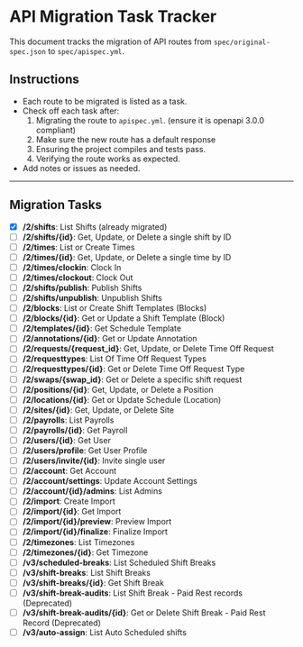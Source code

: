 # API Migration Task Tracker

This document tracks the migration of API routes from `spec/original-spec.json` to `spec/apispec.yml`.

## Instructions

- Each route to be migrated is listed as a task.
- Check off each task after:
  1. Migrating the route to `apispec.yml`. (ensure it is openapi 3.0.0 compliant)
  2. Make sure the new route has a default response
  3. Ensuring the project compiles and tests pass.
  4. Verifying the route works as expected.
- Add notes or issues as needed.

---

## Migration Tasks

- [x] **/2/shifts**: List Shifts (already migrated)
- [ ] **/2/shifts/{id}**: Get, Update, or Delete a single shift by ID
- [ ] **/2/times**: List or Create Times
- [ ] **/2/times/{id}**: Get, Update, or Delete a single time by ID
- [ ] **/2/times/clockin**: Clock In
- [ ] **/2/times/clockout**: Clock Out
- [ ] **/2/shifts/publish**: Publish Shifts
- [ ] **/2/shifts/unpublish**: Unpublish Shifts
- [ ] **/2/blocks**: List or Create Shift Templates (Blocks)
- [ ] **/2/blocks/{id}**: Get or Update a Shift Template (Block)
- [ ] **/2/templates/{id}**: Get Schedule Template
- [ ] **/2/annotations/{id}**: Get or Update Annotation
- [ ] **/2/requests/{request_id}**: Get, Update, or Delete Time Off Request
- [ ] **/2/requesttypes**: List Of Time Off Request Types
- [ ] **/2/requesttypes/{id}**: Get or Delete Time Off Request Type
- [ ] **/2/swaps/{swap_id}**: Get or Delete a specific shift request
- [ ] **/2/positions/{id}**: Get, Update, or Delete a Position
- [ ] **/2/locations/{id}**: Get or Update Schedule (Location)
- [ ] **/2/sites/{id}**: Get, Update, or Delete Site
- [ ] **/2/payrolls**: List Payrolls
- [ ] **/2/payrolls/{id}**: Get Payroll
- [ ] **/2/users/{id}**: Get User
- [ ] **/2/users/profile**: Get User Profile
- [ ] **/2/users/invite/{id}**: Invite single user
- [ ] **/2/account**: Get Account
- [ ] **/2/account/settings**: Update Account Settings
- [ ] **/2/account/{id}/admins**: List Admins
- [ ] **/2/import**: Create Import
- [ ] **/2/import/{id}**: Get Import
- [ ] **/2/import/{id}/preview**: Preview Import
- [ ] **/2/import/{id}/finalize**: Finalize Import
- [ ] **/2/timezones**: List Timezones
- [ ] **/2/timezones/{id}**: Get Timezone
- [ ] **/v3/scheduled-breaks**: List Scheduled Shift Breaks
- [ ] **/v3/shift-breaks**: List Shift Breaks
- [ ] **/v3/shift-breaks/{id}**: Get Shift Break
- [ ] **/v3/shift-break-audits**: List Shift Break - Paid Rest records (Deprecated)
- [ ] **/v3/shift-break-audits/{id}**: Get or Delete Shift Break - Paid Rest Record (Deprecated)
- [ ] **/v3/auto-assign**: List Auto Scheduled shifts

<!-- Add notes or mark tasks as complete as you progress -->
